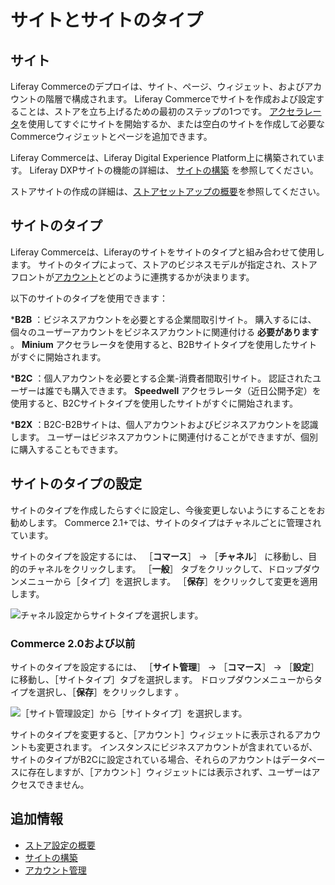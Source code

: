 # サイトとサイトのタイプ

<a name="sites" />

## サイト

Liferay Commerceのデプロイは、サイト、ページ、ウィジェット、およびアカウントの階層で構成されます。 Liferay Commerceでサイトを作成および設定することは、ストアを立ち上げるための最初のステップの1つです。 [アクセラレータ](../starting-a-store/accelerators.md)を使用してすぐにサイトを開始するか、または空白のサイトを作成して必要なCommerceウィジェットとページを追加できます。

Liferay Commerceは、Liferay Digital Experience Platform上に構築されています。 Liferay DXPサイトの機能の詳細は、 [サイトの構築](https://help.liferay.com/hc/en-us/articles/360018171231-Building-a-Site) を参照してください。

ストアサイトの作成の詳細は、[ストアセットアップの概要](../starting-a-store/store-setup-overview.md)を参照してください。

<a name="site-types" />

## サイトのタイプ

Liferay Commerceは、Liferayのサイトをサイトのタイプと組み合わせて使用します。 サイトのタイプによって、ストアのビジネスモデルが指定され、ストアフロントが[アカウント](../users-and-accounts/account-management.md)とどのように連携するかが決まります。

以下のサイトのタイプを使用できます：

***B2B** ：ビジネスアカウントを必要とする企業間取引サイト。 購入するには、個々のユーザーアカウントをビジネスアカウントに関連付ける **必要があります** 。 **Minium** アクセラレータを使用すると、B2Bサイトタイプを使用したサイトがすぐに開始されます。

***B2C** ：個人アカウントを必要とする企業-消費者間取引サイト。 認証されたユーザーは誰でも購入できます。 **Speedwell** アクセラレータ（近日公開予定）を使用すると、B2Cサイトタイプを使用したサイトがすぐに開始されます。

***B2X** ：B2C-B2Bサイトは、個人アカウントおよびビジネスアカウントを認識します。 ユーザーはビジネスアカウントに関連付けることができますが、個別に購入することもできます。

<a name="setting-a-site-type" />

## サイトのタイプの設定

サイトのタイプを作成したらすぐに設定し、今後変更しないようにすることをお勧めします。 Commerce 2.1+では、サイトのタイプはチャネルごとに管理されています。

サイトのタイプを設定するには、 ［**コマース**］ &rarr; ［**チャネル**］ に移動し、目的のチャネルをクリックします。 ［**一般**］ タブをクリックして、ドロップダウンメニューから［タイプ］を選択します。 ［**保存**］をクリックして変更を適用します。

![チャネル設定からサイトタイプを選択します。](./sites-and-site-types/images/02.png)

### Commerce 2.0および以前

サイトのタイプを設定するには、 ［**サイト管理**］ → ［**コマース**］ → ［**設定**］ に移動し、［サイトタイプ］タブを選択します。 ドロップダウンメニューからタイプを選択し、［**保存**］をクリックします 。

![［サイト管理設定］から［サイトタイプ］を選択します。](./sites-and-site-types/images/01.png)

サイトのタイプを変更すると、［アカウント］ウィジェットに表示されるアカウントも変更されます。 インスタンスにビジネスアカウントが含まれているが、サイトのタイプがB2Cに設定されている場合、それらのアカウントはデータベースに存在しますが、［アカウント］ウィジェットには表示されず、ユーザーはアクセスできません。

<a name="additional-information" />

## 追加情報

* [ストア設定の概要](../starting-a-store/store-setup-overview.md)
* [サイトの構築](https://learn.liferay.com/dxp/latest/ja/site_building.html)
* [アカウント管理](../users-and-accounts/account-management.md)
